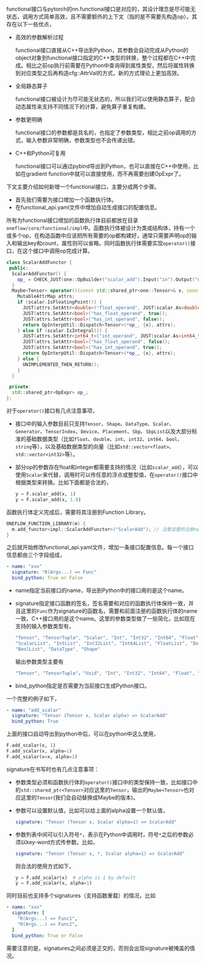 functional接口与pytorch的nn.functional接口是对应的，其设计理念是尽可能无状态，调用方式简单高效，且不需要额外的上下文（指的是不需要先构造op）。其存在以下一些优点，

- 高效的参数解析过程

  functional接口直接从C++导出到Python，其参数会自动完成从Python的object对象到functional接口指定的C++类型的转换，整个过程都在C++中完成。相比之前op执行前需要在Python中查询得到属性类型，然后将属性转换到对应类型之后再构造cfg::AttrVal的方式，新的方式理论上更加高效。

- 全局静态算子

  functional接口被设计为尽可能无状态的，所以我们可以使用静态算子，配合动态属性来支持不同情况下的计算，避免算子重复构建。

- 参数更明确

  functional接口的参数都是具名的，也指定了参数类型，相比之前op调用的方式，输入参数非常明确，参数类型也不会传递出错。

- C++和Python可复用

  functional接口可以通过pybind导出到Python，也可以直接在C++中使用，比如在gradient function中就可以直接使用，而不再需要创建OpExpr了。

下文主要介绍如何新增一个functional接口，主要分成两个步骤。

- 首先我们需要为接口增加一个函数执行体。
- 在functional_api.yaml文件中增加自动生成接口的配置信息。

所有为functional接口增加的函数执行体目前都放在目录`oneflow/core/functional/impl`中。函数执行体被设计为类或结构体，持有一个或多个op，在构造函数中应该把所有需要的op都构建好，通常只需要声明op的输入和输出key和count，属性则可以省略。同时函数执行体需要实现`operator()`接口，在这个接口中调用op完成计算。

```c++
class ScalarAddFunctor {
 public:
  ScalarAddFunctor() {
    op_ = CHECK_JUST(one::OpBuilder("scalar_add").Input("in").Output("out").Build());
  }
  Maybe<Tensor> operator()(const std::shared_ptr<one::Tensor>& x, const Scalar& scalar) const {
    MutableAttrMap attrs;
    if (scalar.IsFloatingPoint()) {
      JUST(attrs.SetAttr<double>("float_operand", JUST(scalar.As<double>())));
      JUST(attrs.SetAttr<bool>("has_float_operand", true));
      JUST(attrs.SetAttr<bool>("has_int_operand", false));
      return OpInterpUtil::Dispatch<Tensor>(*op_, {x}, attrs);
    } else if (scalar.IsIntegral()) {
      JUST(attrs.SetAttr<int64_t>("int_operand", JUST(scalar.As<int64_t>())));
      JUST(attrs.SetAttr<bool>("has_float_operand", false));
      JUST(attrs.SetAttr<bool>("has_int_operand", true));
      return OpInterpUtil::Dispatch<Tensor>(*op_, {x}, attrs);
    } else {
      UNIMPLEMENTED_THEN_RETURN();
    }
  }

 private:
  std::shared_ptr<OpExpr> op_;
};
```

对于`operator()`接口有几点注意事项，

- 接口中的输入参数目前只支持`Tensor`、`Shape`、`DataType`、`Scalar`、`Generator`、`TensorIndex`、`Device`、`Placement`、`Sbp`、`SbpList`以及大部分标准的基础数据类型（比如`float`、`double`、`int`、`int32`、`int64`、`bool`、`string`等），以及基础数据类型的向量（比如`std::vector<float>`、`std::vector<int32>`等）。

- 部分op的参数存在float和integer都需要支持的情况（比如`scalar_add`），可以使用`Scalar`来代替，调用时可以传任意的浮点或整型值，在`operator()`接口中根据类型来转换。比如下面都是合法的，

  ```python
  y = F.scalar_add(x, 1)
  y = F.scalar_add(x, 1.0)
  ```

函数执行体定义完成后，需要将其注册到Function Library。

```c++
ONEFLOW_FUNCTION_LIBRARY(m) {
  m.add_functor<impl::ScalarAddFunctor>("ScalarAdd"); // 注意这里的注册name，需要和自动生成接口的配置文件中一致
}
```

之后就开始修改functional_api.yaml文件，增加一条接口配置信息。每一个接口信息都由三个字段组成，

```yaml
- name: "xxx"
  signature: "R(Args...) => Func"
  bind_python: True or False
```

- name指定当前接口的name，导出到Python中的接口用的是这个name。

- signature指定接口函数的签名，签名需要和对应的函数执行体保持一致，并且这里的`Func`作为signature的函数名，需要和前面注册的函数执行体的name一致，C++接口用的是这个name。这里的参数类型做了一些简化，比如现在支持的输入参数类型有，

  ```c++
  "Tensor", "TensorTuple", "Scalar", "Int", "Int32", "Int64", "Float", "Double", "String", "Bool",
  "ScalarList", "IntList", "Int32List", "Int64List", "FloatList", "DoubleList", "StringList",
  "BoolList", "DataType", "Shape"
  ```

  输出参数类型主要有

  ```c++
  "Tensor", "TensorTuple"，"Void", "Int", "Int32", "Int64", "Float", "Double", "String", "Bool"
  ```

- bind_python指定是否需要为当前接口生成Python接口。

一个完整的例子如下，

```yaml
- name: "add_scalar"
  signature: "Tensor (Tensor x, Scalar alpha) => ScalarAdd"
  bind_python: True
```

上面的接口自动导出到python中后，可以在python中这么使用，
```python
F.add_scalar(x, 1)
F.add_scalar(x, alpha=1)
F.add_scalar(x=x, alpha=1)
```

signature在书写时也有几点注意事项：

- 参数类型必须和函数执行体的`operator()`接口中的类型保持一致，比如接口中的`std::shared_ptr<Tensor>`对应这里的`Tensor`，输出的`Maybe<Tensor>`也对应这里的`Tensor`(我们会自动替换成Maybe的版本)。

- 参数可以设置默认值，比如可以给上面的alpha设置一个默认值，

  ```yaml
  signature: "Tensor (Tensor x, Scalar alpha=1) => ScalarAdd"
  ```

- 参数列表中间可以引入符号`*`，表示在Python中调用时，符号`*`之后的参数必须以key-word方式传参数。比如，

  ```yaml
  signature: "Tensor (Tensor x, *, Scalar alpha=1) => ScalarAdd"
  ```
  则合法的使用方式如下，

  ```python
  y = F.add_scalar(x)  # alpha is 1 by default
  y = F.add_scalar(x, alpha=1)
  ```

同时目前也支持多个signatures（支持函数重载）的情况，比如
```yaml
- name: "xxx"
  signature: [
    "R(Args...) => Func1",
    "R(Args...) => Func2",
  ]
  bind_python: True or False
```
需要注意的是，signatures之间必须是正交的，否则会出现signature被掩盖的情况。